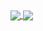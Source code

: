 <a href="#">
  <img align="center" src="https://github-readme-stats.vercel.app/api/top-langs/?username=AlexGabrielSilveira&layout=compact&langs_count=7&theme=dark" />
</a>
<a href="#">
  <img align="center" src="https://github-readme-stats.vercel.app/api?username=AlexGabrielSilveira&show_icons=true&theme=dark&include_all_commits=true&count_private=true&hide=issues&line_height=24" />
</a>
